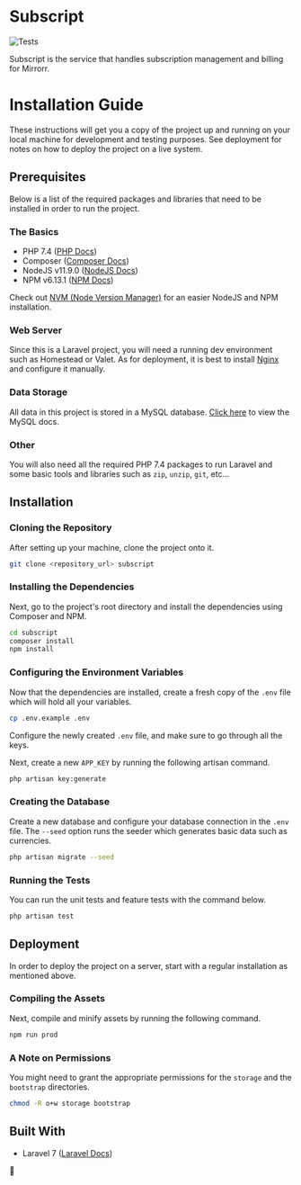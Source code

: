 # Subscript

![Tests](https://github.com/mirrorrdotcom/subscript/workflows/Tests/badge.svg)

Subscript is the service that handles subscription management and billing for Mirrorr.

# Installation Guide

These instructions will get you a copy of the project up and running on your local machine for development and testing purposes. See deployment for notes on how to deploy the project on a live system.

## Prerequisites

Below is a list of the required packages and libraries that need to be installed in order to run the project.

### The Basics

- PHP 7.4 ([PHP Docs](https://www.php.net/docs.php))
- Composer ([Composer Docs](https://getcomposer.org/))
- NodeJS v11.9.0 ([NodeJS Docs](https://nodejs.org/en/docs/))
- NPM v6.13.1 ([NPM Docs](https://docs.npmjs.com/))

Check out [NVM (Node Version Manager)](https://github.com/nvm-sh/nvm#installing-and-updating) for an easier NodeJS and NPM installation.

### Web Server

Since this is a Laravel project, you will need a running dev environment such as Homestead or Valet. As for deployment, it is best to install [Nginx](https://nginx.org/en/docs/) and configure it manually.

### Data Storage

All data in this project is stored in a MySQL database. [Click here](https://dev.mysql.com/doc/) to view the MySQL docs.

### Other

You will also need all the required PHP 7.4 packages to run Laravel and some basic tools and libraries such as `zip`, `unzip`, `git`, etc...

## Installation

### Cloning the Repository

After setting up your machine, clone the project onto it.

```bash
git clone <repository_url> subscript
```

### Installing the Dependencies

Next, go to the project's root directory and install the dependencies using Composer and NPM.

```bash
cd subscript
composer install
npm install
```

### Configuring the Environment Variables

Now that the dependencies are installed, create a fresh copy of the `.env` file which will hold all your variables.

```bash
cp .env.example .env
```

Configure the newly created `.env` file, and make sure to go through all the keys.

Next, create a new `APP_KEY` by running the following artisan command.

```bash
php artisan key:generate
```

### Creating the Database

Create a new database and configure your database connection in the `.env` file.
The `--seed` option runs the seeder which generates basic data such as currencies.  

```bash
php artisan migrate --seed
```

### Running the Tests

You can run the unit tests and feature tests with the command below.

```bash
php artisan test
```

## Deployment

In order to deploy the project on a server, start with a regular installation as mentioned above.

### Compiling the Assets

Next, compile and minify assets by running the following command.

```bash
npm run prod
```

### A Note on Permissions

You might need to grant the appropriate permissions for the `storage` and the `bootstrap` directories.

```bash
chmod -R o+w storage bootstrap
```

## Built With

- Laravel 7 ([Laravel Docs](https://laravel.com/docs/7.x/))

💙

